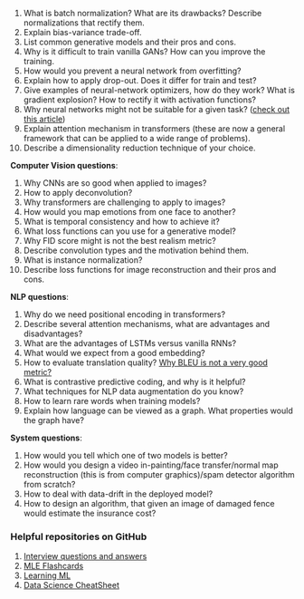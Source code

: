 1.  What is batch normalization? What are its drawbacks? Describe normalizations that rectify them.
2.  Explain bias-variance trade-off.
3.  List common generative models and their pros and cons.
4.  Why is it difficult to train vanilla GANs? How can you improve the training.
5.  How would you prevent a neural network from overfitting?
6.  Explain how to apply drop-out. Does it differ for train and test?
7.  Give examples of neural-network optimizers, how do they work? What is gradient explosion? How to rectify it with activation functions?
8.  Why neural networks might not be suitable for a given task? ([check out this article](https://towardsdatascience.com/seven-questions-to-ask-before-introducing-ai-to-your-project-b969d591c98b))
9.  Explain attention mechanism in transformers (these are now a general framework that can be applied to a wide range of problems).
10.  Describe a dimensionality reduction technique of your choice.

**Computer Vision questions**:
1.  Why CNNs are so good when applied to images?
2.  How to apply deconvolution?
3.  Why transformers are challenging to apply to images?
4.  How would you map emotions from one face to another?
5.  What is temporal consistency and how to achieve it?
6.  What loss functions can you use for a generative model?
7.  Why FID score might is not the best realism metric?
8.  Describe convolution types and the motivation behind them.
9.  What is instance normalization?
10.  Describe loss functions for image reconstruction and their pros and cons.

**NLP questions**:
1.  Why do we need positional encoding in transformers?
2.  Describe several attention mechanisms, what are advantages and disadvantages?
3.  What are the advantages of LSTMs versus vanilla RNNs?
4.  What would we expect from a good embedding?
5.  How to evaluate translation quality? [Why BLEU is not a very good metric?](https://medium.com/towards-data-science/even-google-does-not-get-it-right-a9685f7f63c9)
6.  What is contrastive predictive coding, and why is it helpful?
7.  What techniques for NLP data augmentation do you know?
8.  How to learn rare words when training models?
9.  Explain how language can be viewed as a graph. What properties would the graph have?

**System questions**:
1.  How would you tell which one of two models is better?
2.  How would you design a video in-painting/face transfer/normal map reconstruction (this is from computer graphics)/spam detector algorithm from scratch?
3.  How to deal with data-drift in the deployed model?
4.  How to design an algorithm, that given an image of damaged fence would estimate the insurance cost?


### Helpful repositories on GitHub
1. [Interview questions and answers](https://github.com/andrewekhalel/MLQuestions)
2. [MLE Flashcards](https://github.com/b7leung/MLE-Flashcards)
3. [Learning ML](https://github.com/rentruewang/learning-machine)
4. [Data Science CheatSheet](https://github.com/aaronwangy/Data-Science-Cheatsheet)


